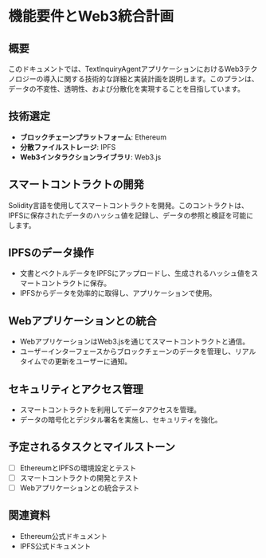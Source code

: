 # 機能要件とWeb3統合計画

## 概要
このドキュメントでは、TextInquiryAgentアプリケーションにおけるWeb3テクノロジーの導入に関する技術的な詳細と実装計画を説明します。このプランは、データの不変性、透明性、および分散化を実現することを目指しています。

## 技術選定
- **ブロックチェーンプラットフォーム**: Ethereum
- **分散ファイルストレージ**: IPFS
- **Web3インタラクションライブラリ**: Web3.js

## スマートコントラクトの開発
Solidity言語を使用してスマートコントラクトを開発。このコントラクトは、IPFSに保存されたデータのハッシュ値を記録し、データの参照と検証を可能にします。

## IPFSのデータ操作
- 文書とベクトルデータをIPFSにアップロードし、生成されるハッシュ値をスマートコントラクトに保存。
- IPFSからデータを効率的に取得し、アプリケーションで使用。

## Webアプリケーションとの統合
- WebアプリケーションはWeb3.jsを通じてスマートコントラクトと通信。
- ユーザーインターフェースからブロックチェーンのデータを管理し、リアルタイムでの更新をユーザーに通知。

## セキュリティとアクセス管理
- スマートコントラクトを利用してデータアクセスを管理。
- データの暗号化とデジタル署名を実施し、セキュリティを強化。

## 予定されるタスクとマイルストーン
- [ ] EthereumとIPFSの環境設定とテスト
- [ ] スマートコントラクトの開発とテスト
- [ ] Webアプリケーションとの統合テスト

## 関連資料
- Ethereum公式ドキュメント
- IPFS公式ドキュメント

